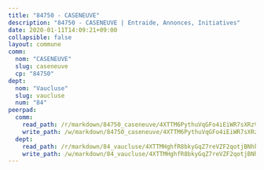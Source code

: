 ```yaml
---
title: "84750 - CASENEUVE"
description: "84750 - CASENEUVE | Entraide, Annonces, Initiatives"
date: 2020-01-11T14:09:21+09:00
collapsible: false
layout: commune
comm:
  nom: "CASENEUVE"
  slug: caseneuve
  cp: "84750"
dept:
  nom: "Vaucluse"
  slug: vaucluse
  num: "84"
peerpad:
  comm:
    read_path: /r/markdown/84750_caseneuve/4XTTM6PythuVqGFo4iEiWR7sXRzV5dHv98n6BRfJfoduB6JTg
    write_path: /w/markdown/84750_caseneuve/4XTTM6PythuVqGFo4iEiWR7sXRzV5dHv98n6BRfJfoduB6JTg-K3TgUqjxcJGRcZExieokS7NUTZ3ErRsAvnDjbhx6bTcKbWiixnvPR8pHQnz2dCdhQt9NLjYEGSN8ygaVKdMVB43EonEaSGMg1gP32TY7VUdrN1jW6WRnTbHj8XPAr3jgQkRAQJxN
  dept:
    read_path: /r/markdown/84_vaucluse/4XTTMHghfR8bkyGqZ7reVZF2qotjBNhkRh3Khf7iNmGcCTkmr
    write_path: /w/markdown/84_vaucluse/4XTTMHghfR8bkyGqZ7reVZF2qotjBNhkRh3Khf7iNmGcCTkmr-K3TgUKRZy74DAk6nWzbYgCteCvxL3D5dWhNn81TX7dWQDw7K5tHdUBrbr3Zr86VTyaRHaJUZqEfqmhmHxu4juq1HJQLTeAsoztBbrptk9vD5vweXJwd5AYeqvceMePYTm8p3ep5A
---
```



